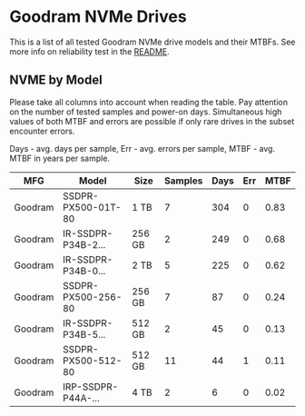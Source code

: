 Goodram NVMe Drives
===================

This is a list of all tested Goodram NVMe drive models and their MTBFs. See more
info on reliability test in the [README](https://github.com/linuxhw/SMART).

NVME by Model
------------

Please take all columns into account when reading the table. Pay attention on the
number of tested samples and power-on days. Simultaneous high values of both MTBF
and errors are possible if only rare drives in the subset encounter errors.

Days - avg. days per sample,
Err  - avg. errors per sample,
MTBF - avg. MTBF in years per sample.

| MFG       | Model              | Size   | Samples | Days  | Err   | MTBF |
|-----------|--------------------|--------|---------|-------|-------|------|
| Goodram   | SSDPR-PX500-01T-80 | 1 TB   | 7       | 304   | 0     | 0.83   |
| Goodram   | IR-SSDPR-P34B-2... | 256 GB | 2       | 249   | 0     | 0.68   |
| Goodram   | IR-SSDPR-P34B-0... | 2 TB   | 5       | 225   | 0     | 0.62   |
| Goodram   | SSDPR-PX500-256-80 | 256 GB | 7       | 87    | 0     | 0.24   |
| Goodram   | IR-SSDPR-P34B-5... | 512 GB | 2       | 45    | 0     | 0.13   |
| Goodram   | SSDPR-PX500-512-80 | 512 GB | 11      | 44    | 1     | 0.11   |
| Goodram   | IRP-SSDPR-P44A-... | 4 TB   | 2       | 6     | 0     | 0.02   |
